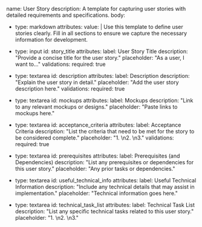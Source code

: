 name: User Story
description: A template for capturing user stories with detailed requirements and specifications.
body:
  - type: markdown
    attributes:
      value: |
        Use this template to define user stories clearly. Fill in all sections to ensure we capture the necessary information for development.

  - type: input
    id: story_title
    attributes:
      label: User Story Title
      description: "Provide a concise title for the user story."
      placeholder: "As a user, I want to..."
    validations:
      required: true

  - type: textarea
    id: description
    attributes:
      label: Description
      description: "Explain the user story in detail."
      placeholder: "Add the user story description here."
    validations:
      required: true

  - type: textarea
    id: mockups
    attributes:
      label: Mockups
      description: "Link to any relevant mockups or designs."
      placeholder: "Paste links to mockups here."
    
  - type: textarea
    id: acceptance_criteria
    attributes:
      label: Acceptance Criteria
      description: "List the criteria that need to be met for the story to be considered complete."
      placeholder: "1. \n2. \n3."
    validations:
      required: true

  - type: textarea
    id: prerequisites
    attributes:
      label: Prerequisites (and Dependencies)
      description: "List any prerequisites or dependencies for this user story."
      placeholder: "Any prior tasks or dependencies."
    
  - type: textarea
    id: useful_technical_info
    attributes:
      label: Useful Technical Information
      description: "Include any technical details that may assist in implementation."
      placeholder: "Technical information goes here."

  - type: textarea
    id: technical_task_list
    attributes:
      label: Technical Task List
      description: "List any specific technical tasks related to this user story."
      placeholder: "1. \n2. \n3."
